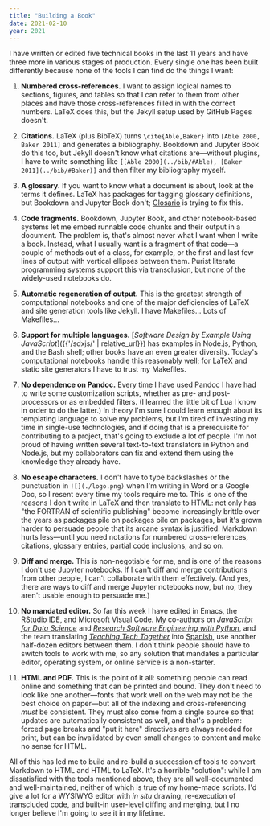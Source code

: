```yaml
---
title: "Building a Book"
date: 2021-02-10
year: 2021
---
```


I have written or edited five technical books in the last 11 years
and have three more in various stages of production.
Every single one has been built differently
because none of the tools I can find
do the things I want:

1.  **Numbered cross-references.**
    I want to assign logical names to sections, figures, and tables
    so that I can refer to them from other places
    and have those cross-references filled in with the correct numbers.
    LaTeX does this,
    but the Jekyll setup used by GitHub Pages doesn't.

1.  **Citations.**
    LaTeX (plus BibTeX) turns `\cite{Able,Baker}` into `[Able 2000, Baker 2011]`
    and generates a bibliography.
    Bookdown and Jupyter Book do this too,
    but Jekyll doesn't know what citations are—without plugins,
    I have to write something like `[[Able 2000](../bib/#Able), [Baker 2011](../bib/#Baker)]`
    and then filter my bibliography myself.

1.  **A glossary.**
    If you want to know what a document is about,
    look at the terms it defines.
    LaTeX has packages for tagging glossary definitions,
    but Bookdown and Jupyter Book don't;
    [Glosario](https://github.com/carpentries/glosario/) is trying to fix this.

1.  **Code fragments.**
    Bookdown, Jupyter Book, and other notebook-based systems
    let me embed runnable code chunks and their output in a document.
    The problem is,
    that's almost never what I want when I write a book.
    Instead,
    what I usually want is a fragment of that code—a couple of methods out of a class,
    for example,
    or the first and last few lines of output with vertical ellipses between them.
    Purist literate programming systems support this via transclusion,
    but none of the widely-used notebooks do.

1.  **Automatic regeneration of output.**
    This is the greatest strength of computational notebooks
    and one of the major deficiencies of LaTeX and site generation tools like Jekyll.
    I have Makefiles... Lots of Makefiles...

1.  **Support for multiple languages.**
    [*Software Design by Example Using JavaScript*]({{'/sdxjs/' | relative_url}})
    has examples in Node.js, Python, and the Bash shell;
    other books have an even greater diversity.
    Today's computational notebooks handle this reasonably well;
    for LaTeX and static site generators I have to trust my Makefiles.

1.  **No dependence on Pandoc.**
    Every time I have used Pandoc I have had to write some customization scripts,
    whether as pre- and post-processors or as embedded filters.
    (I learned the little bit of Lua I know in order to do the latter.)
    In theory I'm sure I could learn enough about its templating language to solve my problems,
    but I'm tired of investing my time in single-use technologies,
    and if doing that is a prerequisite for contributing to a project,
    that's going to exclude a lot of people.
    I'm not proud of having written several text-to-text translators in Python and Node.js,
    but my collaborators can fix and extend them using the knowledge they already have.

1.  **No escape characters.**
    I don't have to type backslashes or the punctuation in `![](./logo.png)`
    when I'm writing in Word or a Google Doc,
    so I resent every time my tools require me to.
    This is one of the reasons I don't write in LaTeX and then translate to HTML:
    not only has "the FORTRAN of scientific publishing" become increasingly brittle over the years
    as packages pile on packages pile on packages,
    but it's grown harder to persuade people that its arcane syntax is justified.
    Markdown hurts less—until you need notations for numbered cross-references,
    citations, glossary entries, partial code inclusions, and so on.

1.  **Diff and merge.**
    This is non-negotiable for me,
    and is one of the reasons I don't use Jupyter notebooks.
    If I can't diff and merge contributions from other people,
    I can't collaborate with them effectively.
    (And yes, there are ways to diff and merge Jupyter notebooks now,
    but no, they aren't usable enough to persuade me.)

1.  **No mandated editor.**
    So far this week I have edited in Emacs, the RStudio IDE, and Microsoft Visual Code.
    My co-authors on *[JavaScript for Data Science](http://js4ds.org/)*
    and *[Research Software Engineering with Python](https://merely-useful.github.io/py-rse/)*,
    and the team translating *[Teaching Tech Together](https://teachtogether.tech/)*
    into [Spanish](http://teachtogether.tech/es/index.html),
    use another half-dozen editors between them.
    I don't think people should have to switch tools to work with me,
    so any solution that mandates a particular editor, operating system, or online service
    is a non-starter.

1.  **HTML and PDF.**
    This is the point of it all: something people can read online
    and something that can be printed and bound.
    They don't need to look like one another—fonts that work well on the web
    may not be the best choice on paper—but all of the indexing and cross-referencing *must* be consistent.
    They must also come from a single source so that updates are automatically consistent as well,
    and that's a problem:
    forced page breaks and "put it here" directives are always needed for print,
    but can be invalidated by even small changes to content
    and make no sense for HTML.

All of this has led me to build and re-build a succession of tools
to convert Markdown to HTML and HTML to LaTeX.
It's a horrible "solution":
while I am dissatisfied with the tools mentioned above,
they are all well-documented and well-maintained,
neither of which is true of my home-made scripts.
I'd give a lot for a WYSIWYG editor with *in situ* drawing,
re-execution of transcluded code,
and built-in user-level diffing and merging,
but I no longer believe I'm going to see it in my lifetime.
